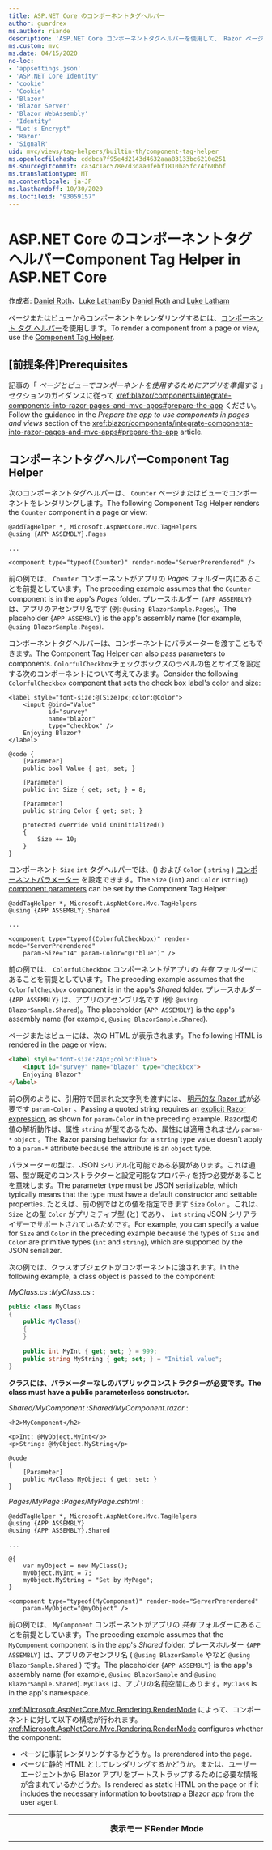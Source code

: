 ```yaml
---
title: ASP.NET Core のコンポーネントタグヘルパー
author: guardrex
ms.author: riande
description: 'ASP.NET Core コンポーネントタグヘルパーを使用して、 Razor ページおよびビューでコンポーネントを表示する方法について説明します。'
ms.custom: mvc
ms.date: 04/15/2020
no-loc:
- 'appsettings.json'
- 'ASP.NET Core Identity'
- 'cookie'
- 'Cookie'
- 'Blazor'
- 'Blazor Server'
- 'Blazor WebAssembly'
- 'Identity'
- "Let's Encrypt"
- 'Razor'
- 'SignalR'
uid: mvc/views/tag-helpers/builtin-th/component-tag-helper
ms.openlocfilehash: cddbca7f95e4d2143d4632aaa83133bc6210e251
ms.sourcegitcommit: ca34c1ac578e7d3daa0febf1810ba5fc74f60bbf
ms.translationtype: MT
ms.contentlocale: ja-JP
ms.lasthandoff: 10/30/2020
ms.locfileid: "93059157"
---
```

# <a name="component-tag-helper-in-aspnet-core"></a><span data-ttu-id="1b4b9-103">ASP.NET Core のコンポーネントタグヘルパー</span><span class="sxs-lookup"><span data-stu-id="1b4b9-103">Component Tag Helper in ASP.NET Core</span></span>

<span data-ttu-id="1b4b9-104">作成者: [Daniel Roth](https://github.com/danroth27)、[Luke Latham](https://github.com/guardrex)</span><span class="sxs-lookup"><span data-stu-id="1b4b9-104">By [Daniel Roth](https://github.com/danroth27) and [Luke Latham](https://github.com/guardrex)</span></span>

<span data-ttu-id="1b4b9-105">ページまたはビューからコンポーネントをレンダリングするには、[コンポーネント タグ ヘルパー](xref:Microsoft.AspNetCore.Mvc.TagHelpers.ComponentTagHelper)を使用します。</span><span class="sxs-lookup"><span data-stu-id="1b4b9-105">To render a component from a page or view, use the [Component Tag Helper](xref:Microsoft.AspNetCore.Mvc.TagHelpers.ComponentTagHelper).</span></span>

## <a name="prerequisites"></a><span data-ttu-id="1b4b9-106">[前提条件]</span><span class="sxs-lookup"><span data-stu-id="1b4b9-106">Prerequisites</span></span>

<span data-ttu-id="1b4b9-107">記事の「 *ページとビューでコンポーネントを使用するためにアプリを準備する* 」セクションのガイダンスに従って <xref:blazor/components/integrate-components-into-razor-pages-and-mvc-apps#prepare-the-app> ください。</span><span class="sxs-lookup"><span data-stu-id="1b4b9-107">Follow the guidance in the *Prepare the app to use components in pages and views* section of the <xref:blazor/components/integrate-components-into-razor-pages-and-mvc-apps#prepare-the-app> article.</span></span>

## <a name="component-tag-helper"></a><span data-ttu-id="1b4b9-108">コンポーネントタグヘルパー</span><span class="sxs-lookup"><span data-stu-id="1b4b9-108">Component Tag Helper</span></span>

<span data-ttu-id="1b4b9-109">次のコンポーネントタグヘルパーは、 `Counter` ページまたはビューでコンポーネントをレンダリングします。</span><span class="sxs-lookup"><span data-stu-id="1b4b9-109">The following Component Tag Helper renders the `Counter` component in a page or view:</span></span>

```cshtml
@addTagHelper *, Microsoft.AspNetCore.Mvc.TagHelpers
@using {APP ASSEMBLY}.Pages

...

<component type="typeof(Counter)" render-mode="ServerPrerendered" />
```

<span data-ttu-id="1b4b9-110">前の例では、 `Counter` コンポーネントがアプリの *Pages* フォルダー内にあることを前提としています。</span><span class="sxs-lookup"><span data-stu-id="1b4b9-110">The preceding example assumes that the `Counter` component is in the app's *Pages* folder.</span></span> <span data-ttu-id="1b4b9-111">プレースホルダー `{APP ASSEMBLY}` は、アプリのアセンブリ名です (例: `@using BlazorSample.Pages`)。</span><span class="sxs-lookup"><span data-stu-id="1b4b9-111">The placeholder `{APP ASSEMBLY}` is the app's assembly name (for example, `@using BlazorSample.Pages`).</span></span>

<span data-ttu-id="1b4b9-112">コンポーネントタグヘルパーは、コンポーネントにパラメーターを渡すこともできます。</span><span class="sxs-lookup"><span data-stu-id="1b4b9-112">The Component Tag Helper can also pass parameters to components.</span></span> <span data-ttu-id="1b4b9-113">`ColorfulCheckbox`チェックボックスのラベルの色とサイズを設定する次のコンポーネントについて考えてみます。</span><span class="sxs-lookup"><span data-stu-id="1b4b9-113">Consider the following `ColorfulCheckbox` component that sets the check box label's color and size:</span></span>

```razor
<label style="font-size:@(Size)px;color:@Color">
    <input @bind="Value"
           id="survey" 
           name="blazor" 
           type="checkbox" />
    Enjoying Blazor?
</label>

@code {
    [Parameter]
    public bool Value { get; set; }

    [Parameter]
    public int Size { get; set; } = 8;

    [Parameter]
    public string Color { get; set; }

    protected override void OnInitialized()
    {
        Size += 10;
    }
}
```

<span data-ttu-id="1b4b9-114">コンポーネント `Size` `int` タグヘルパーでは、() および `Color` ( `string` ) [コンポーネントパラメーター](xref:blazor/components/index#component-parameters) を設定できます。</span><span class="sxs-lookup"><span data-stu-id="1b4b9-114">The `Size` (`int`) and `Color` (`string`) [component parameters](xref:blazor/components/index#component-parameters) can be set by the Component Tag Helper:</span></span>

```cshtml
@addTagHelper *, Microsoft.AspNetCore.Mvc.TagHelpers
@using {APP ASSEMBLY}.Shared

...

<component type="typeof(ColorfulCheckbox)" render-mode="ServerPrerendered" 
    param-Size="14" param-Color="@("blue")" />
```

<span data-ttu-id="1b4b9-115">前の例では、 `ColorfulCheckbox` コンポーネントがアプリの *共有* フォルダーにあることを前提としています。</span><span class="sxs-lookup"><span data-stu-id="1b4b9-115">The preceding example assumes that the `ColorfulCheckbox` component is in the app's *Shared* folder.</span></span> <span data-ttu-id="1b4b9-116">プレースホルダー `{APP ASSEMBLY}` は、アプリのアセンブリ名です (例: `@using BlazorSample.Shared`)。</span><span class="sxs-lookup"><span data-stu-id="1b4b9-116">The placeholder `{APP ASSEMBLY}` is the app's assembly name (for example, `@using BlazorSample.Shared`).</span></span>

<span data-ttu-id="1b4b9-117">ページまたはビューには、次の HTML が表示されます。</span><span class="sxs-lookup"><span data-stu-id="1b4b9-117">The following HTML is rendered in the page or view:</span></span>

```html
<label style="font-size:24px;color:blue">
    <input id="survey" name="blazor" type="checkbox">
    Enjoying Blazor?
</label>
```

<span data-ttu-id="1b4b9-118">前の例のように、引用符で囲まれた文字列を渡すには、 [明示的な Razor 式](xref:mvc/views/razor#explicit-razor-expressions)が必要です `param-Color` 。</span><span class="sxs-lookup"><span data-stu-id="1b4b9-118">Passing a quoted string requires an [explicit Razor expression](xref:mvc/views/razor#explicit-razor-expressions), as shown for `param-Color` in the preceding example.</span></span> <span data-ttu-id="1b4b9-119">Razor型の値の解析動作は、属性 `string` が型であるため、属性には適用されません `param-*` `object` 。</span><span class="sxs-lookup"><span data-stu-id="1b4b9-119">The Razor parsing behavior for a `string` type value doesn't apply to a `param-*` attribute because the attribute is an `object` type.</span></span>

<span data-ttu-id="1b4b9-120">パラメーターの型は、JSON シリアル化可能である必要があります。これは通常、型が既定のコンストラクターと設定可能なプロパティを持つ必要があることを意味します。</span><span class="sxs-lookup"><span data-stu-id="1b4b9-120">The parameter type must be JSON serializable, which typically means that the type must have a default constructor and settable properties.</span></span> <span data-ttu-id="1b4b9-121">たとえば、前の例ではとの値を指定できます `Size` `Color` 。これは、 `Size` との型 `Color` がプリミティブ型 (と) であり、 `int` `string` JSON シリアライザーでサポートされているためです。</span><span class="sxs-lookup"><span data-stu-id="1b4b9-121">For example, you can specify a value for `Size` and `Color` in the preceding example because the types of `Size` and `Color` are primitive types (`int` and `string`), which are supported by the JSON serializer.</span></span>

<span data-ttu-id="1b4b9-122">次の例では、クラスオブジェクトがコンポーネントに渡されます。</span><span class="sxs-lookup"><span data-stu-id="1b4b9-122">In the following example, a class object is passed to the component:</span></span>

<span data-ttu-id="1b4b9-123">*MyClass.cs* :</span><span class="sxs-lookup"><span data-stu-id="1b4b9-123">*MyClass.cs* :</span></span>

```csharp
public class MyClass
{
    public MyClass()
    {
    }

    public int MyInt { get; set; } = 999;
    public string MyString { get; set; } = "Initial value";
}
```

<span data-ttu-id="1b4b9-124">**クラスには、パラメーターなしのパブリックコンストラクターが必要です。**</span><span class="sxs-lookup"><span data-stu-id="1b4b9-124">**The class must have a public parameterless constructor.**</span></span>

<span data-ttu-id="1b4b9-125">*Shared/MyComponent* :</span><span class="sxs-lookup"><span data-stu-id="1b4b9-125">*Shared/MyComponent.razor* :</span></span>

```razor
<h2>MyComponent</h2>

<p>Int: @MyObject.MyInt</p>
<p>String: @MyObject.MyString</p>

@code
{
    [Parameter]
    public MyClass MyObject { get; set; }
}
```

<span data-ttu-id="1b4b9-126">*Pages/MyPage* :</span><span class="sxs-lookup"><span data-stu-id="1b4b9-126">*Pages/MyPage.cshtml* :</span></span>

```cshtml
@addTagHelper *, Microsoft.AspNetCore.Mvc.TagHelpers
@using {APP ASSEMBLY}
@using {APP ASSEMBLY}.Shared

...

@{
    var myObject = new MyClass();
    myObject.MyInt = 7;
    myObject.MyString = "Set by MyPage";
}

<component type="typeof(MyComponent)" render-mode="ServerPrerendered" 
    param-MyObject="@myObject" />
```

<span data-ttu-id="1b4b9-127">前の例では、 `MyComponent` コンポーネントがアプリの *共有* フォルダーにあることを前提としています。</span><span class="sxs-lookup"><span data-stu-id="1b4b9-127">The preceding example assumes that the `MyComponent` component is in the app's *Shared* folder.</span></span> <span data-ttu-id="1b4b9-128">プレースホルダー `{APP ASSEMBLY}` は、アプリのアセンブリ名 ( `@using BlazorSample` やなど `@using BlazorSample.Shared` ) です。</span><span class="sxs-lookup"><span data-stu-id="1b4b9-128">The placeholder `{APP ASSEMBLY}` is the app's assembly name (for example, `@using BlazorSample` and `@using BlazorSample.Shared`).</span></span> <span data-ttu-id="1b4b9-129">`MyClass` は、アプリの名前空間にあります。</span><span class="sxs-lookup"><span data-stu-id="1b4b9-129">`MyClass` is in the app's namespace.</span></span>

<span data-ttu-id="1b4b9-130"><xref:Microsoft.AspNetCore.Mvc.Rendering.RenderMode> によって、コンポーネントに対して以下の構成が行われます。</span><span class="sxs-lookup"><span data-stu-id="1b4b9-130"><xref:Microsoft.AspNetCore.Mvc.Rendering.RenderMode> configures whether the component:</span></span>

* <span data-ttu-id="1b4b9-131">ページに事前レンダリングするかどうか。</span><span class="sxs-lookup"><span data-stu-id="1b4b9-131">Is prerendered into the page.</span></span>
* <span data-ttu-id="1b4b9-132">ページに静的 HTML としてレンダリングするかどうか。または、ユーザー エージェントから Blazor アプリをブートストラップするために必要な情報が含まれているかどうか。</span><span class="sxs-lookup"><span data-stu-id="1b4b9-132">Is rendered as static HTML on the page or if it includes the necessary information to bootstrap a Blazor app from the user agent.</span></span>

| <span data-ttu-id="1b4b9-133">表示モード</span><span class="sxs-lookup"><span data-stu-id="1b4b9-133">Render Mode</span></span> | <span data-ttu-id="1b4b9-134">説明</span><span class="sxs-lookup"><span data-stu-id="1b4b9-134">Description</span></span> |
| ----------- | ----------- |
| <xref:Microsoft.AspNetCore.Mvc.Rendering.RenderMode.ServerPrerendered> | <span data-ttu-id="1b4b9-135">コンポーネントを静的 HTML にレンダリングし、Blazor Server アプリのマーカーを含めます。</span><span class="sxs-lookup"><span data-stu-id="1b4b9-135">Renders the component into static HTML and includes a marker for a Blazor Server app.</span></span> <span data-ttu-id="1b4b9-136">このマーカーは、ユーザー エージェントの起動時に Blazor アプリをブートストラップするために使用されます。</span><span class="sxs-lookup"><span data-stu-id="1b4b9-136">When the user-agent starts, this marker is used to bootstrap a Blazor app.</span></span> |
| <xref:Microsoft.AspNetCore.Mvc.Rendering.RenderMode.Server> | <span data-ttu-id="1b4b9-137">Blazor Server アプリのマーカーをレンダリングします。</span><span class="sxs-lookup"><span data-stu-id="1b4b9-137">Renders a marker for a Blazor Server app.</span></span> <span data-ttu-id="1b4b9-138">コンポーネントからの出力は含められません。</span><span class="sxs-lookup"><span data-stu-id="1b4b9-138">Output from the component isn't included.</span></span> <span data-ttu-id="1b4b9-139">このマーカーは、ユーザー エージェントの起動時に Blazor アプリをブートストラップするために使用されます。</span><span class="sxs-lookup"><span data-stu-id="1b4b9-139">When the user-agent starts, this marker is used to bootstrap a Blazor app.</span></span> |
| <xref:Microsoft.AspNetCore.Mvc.Rendering.RenderMode.Static> | <span data-ttu-id="1b4b9-140">コンポーネントを静的 HTML にレンダリングします。</span><span class="sxs-lookup"><span data-stu-id="1b4b9-140">Renders the component into static HTML.</span></span> |

<span data-ttu-id="1b4b9-141">ページとビューはコンポーネントを使用できますが、逆の場合は真実ではありません。</span><span class="sxs-lookup"><span data-stu-id="1b4b9-141">While pages and views can use components, the converse isn't true.</span></span> <span data-ttu-id="1b4b9-142">コンポーネントでは、ビューおよびページ固有の機能 (部分ビューやセクションなど) を使用できません。</span><span class="sxs-lookup"><span data-stu-id="1b4b9-142">Components can't use view- and page-specific features, such as partial views and sections.</span></span> <span data-ttu-id="1b4b9-143">コンポーネントの部分ビューのロジックを使用するには、部分ビューのロジックをコンポーネントにします。</span><span class="sxs-lookup"><span data-stu-id="1b4b9-143">To use logic from a partial view in a component, factor out the partial view logic into a component.</span></span>

<span data-ttu-id="1b4b9-144">静的 HTML ページからのサーバー コンポーネントのレンダリングは、サポートされていません。</span><span class="sxs-lookup"><span data-stu-id="1b4b9-144">Rendering server components from a static HTML page isn't supported.</span></span>

## <a name="additional-resources"></a><span data-ttu-id="1b4b9-145">その他のリソース</span><span class="sxs-lookup"><span data-stu-id="1b4b9-145">Additional resources</span></span>

* <xref:Microsoft.AspNetCore.Mvc.TagHelpers.ComponentTagHelper>
* <xref:mvc/views/tag-helpers/intro>
* <xref:blazor/components/index>
